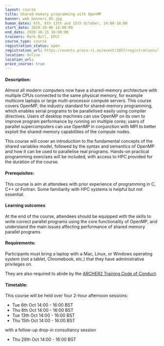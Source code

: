 ```yaml
---
layout: course
title: Shared-memory programming with OpenMP
banner: web_banners_05.jpg 
human_dates: 6th, 8th 13th and 15th October, 14:00-16:00
start_date: 2020-10-06 14:00:00
end_date: 2020-10-15 16:00:00
trainers: Mark Bull, EPCC
course_type: course
registration_status: open
registration_url: https://events.prace-ri.eu/event/1057/registrations/769/
location: Online
location_url: 
prace_course: true
---
```




#### Description:

Almost all modern computers now have a shared-memory architecture with multiple CPUs connected to the same physical memory, for example multicore laptops or large multi-processor compute servers. This course covers OpenMP, the industry standard for shared-memory programming, which enables serial programs to be parallelised easily using compiler directives. Users of desktop machines can use OpenMP on its own to improve program performance by running on multiple cores; users of parallel supercomputers can use OpenMP in conjunction with MPI to better exploit the shared-memory capabilities of the compute nodes.

This course will cover an introduction to the fundamental concepts of the shared variables model, followed by the syntax and semantics of OpenMP and how it can be used to parallelise real programs. Hands-on practical programming exercises will be included, with access to HPC provided for the duration of the course.



#### Prerequisites:

This course is aim at attendees with prior experience of programming in C, C++ or Fortran. Some familiarity with HPC systems is helpful but not essential. 


#### Learning outcomes

At the end of the course, attendees should be equipped with the skills to write correct parallel programs using the core functionality of OpenMP, and understand the main issues affecting performance of shared memory parallel programs


#### Requirements:


Participants must bring a laptop with a Mac, Linux, or Windows operating system (not a tablet, Chromebook, etc.) that 
they have administrative privileges on. 

They 
are also required to abide by the [ARCHER2 Training Code of Conduct](../../code-of-conduct/). 

#### Timetable:

This course will be held over four 2-hour afternoon sessions:

*  Tue 6th Oct 14:00 - 16:00 BST
*  Thu 8th Oct 14:00 - 16:00 BST
*  Tue 13th Oct 14:00 - 16:00 BST
*  Thu 15th Oct 14:00 - 16:00 BST

with a follow-up drop-in consultancy session

* Thu 29th Oct 14:00 - 16:00 BST


<section id="service">





<!-- 

<h2><a name="materials">Course materials</a></h2>



    <div class="row ">	

		
      <div class="col-xs-6 col-sm-4">
        <a class="ar2_linkbox ar2_linkbox-green" 
          href="https://epcced.github.io/archer2-intro-package/">
          <strong>Draft Course materials</strong>         
        </a>
      </div>


 
      <div class="col-xs-6 col-sm-4">
        <a class="ar2_linkbox ar2_linkbox-teal" 
          href="https://pad.archer2.ac.uk/p/200713_Containers_online">
          <strong>Course Chat</strong>       
        </a>
      </div>
		

 	</div>
 -->		
		
<!-- 					

<h2><a name="join">Join sessions	</a>	</h2>		




    <div class="row ">	

      <div class="col-xs-6 col-sm-4">
        <a class="ar2_linkbox ar2_linkbox-teal" 
          href="https://eu.bbcollab.com/guest/0dc7a50c12314245894519e43fe206b1">
          <strong>Join Session</strong><br/>
          Join this online session in your browser
        </a>
      </div>

      <div class="col-xs-6 col-sm-4">
        <a class="ar2_linkbox ar2_linkbox-green" href="courses/"
           href="myevent.ics">
          <strong>Add to Calendar</strong><br/>
          Download ICS file to add this event to your calendar complete with join link
        </a>
      </div>

											
    </div>
 -->

<!-- 		
<h2><a name="video">Video</a></h2>

<div>
	<iframe width="560" height="315" src="https://www.youtube.com/embed/xxxxxxxxxxx" frameborder="0" allow="accelerometer; autoplay; encrypted-media; gyroscope; picture-in-picture" allowfullscreen></iframe>
</div>
 -->


<!-- 
<h2><a name="slides">Slides</a></h2>



    <div class="row ">	


      <div class="col-xs-6 col-sm-4">
        <a class="ar2_linkbox ar2_linkbox-teal" href="courses/"
           href="transcript.pdf">
          <strong>Transcript</strong><br/>
          Download a transcript of the video audio
        </a>
      </div>



      <div class="col-xs-6 col-sm-4">
        <a class="ar2_linkbox ar2_linkbox-green" href="courses/"
           href="slides.pdf">
          <strong>Slides</strong><br/>
          Download pdf of the presentation.
        </a>
      </div>
										
    </div>

 -->


<!-- 
<h2><a name="feedback">Feedback</a></h2>


    <div class="row ">	

      <div class="col-xs-6 col-sm-4">
        <a class="ar2_linkbox ar2_linkbox-teal" 

           href="http://www.archer.ac.uk/training/feedback/?course=XXXX (4 - 25 May 2020) Online"  
  or
		   href="https://events.prace-ri.eu/event/NNNN/surveys/NNN"

		>
          <strong>Feedback</strong><br/>
          Please let us know what was great about this course and anything we can improve
        </a>
      </div>
    </div>
		
 -->		

 
</section>


